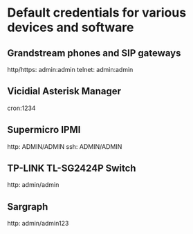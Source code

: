 # Default credentials for various devices and software

## Grandstream phones and SIP gateways
http/https: admin:admin
telnet: admin:admin

## Vicidial Asterisk Manager

cron:1234

## Supermicro IPMI
http: ADMIN/ADMIN
ssh: ADMIN/ADMIN

## TP-LINK TL-SG2424P Switch
http: admin/admin

## Sargraph
http: admin/admin123

